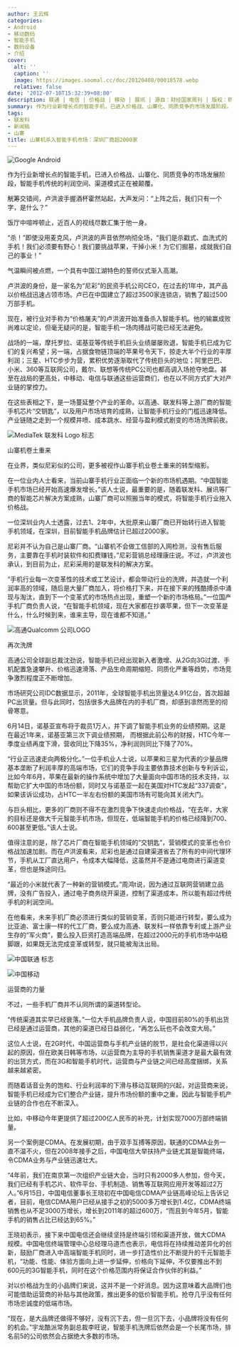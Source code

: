 ```yaml
---
author: 王云辉
categories:
- Android
- 移动数码
- 智能手机
- 数码设备
- 介绍
cover:
  alt: ''
  caption: ''
  image: https://images.soomal.cc/doc/20120408/00018578.webp
  relative: false
date: '2012-07-10T15:32:39+08:00'
description: 联通 | 电信 | 价格战 | 移动 | 展讯 | 源自：财经国家周刊 | 版权：转载 |  平均/总评分：05.00/10
summary: 作为行业新增长点的智能手机，已进入价格战、山寨化、同质竞争的市场发展阶段。以高通、联发科等上游厂商的智能手机芯片“交钥匙”，以及用户市场培育的成熟，让智能手机行业的门槛迅速降低。产业链随之走到一个规模井喷、成本跳水、经营与盈利模式剧变的市场洗牌前夜。
tags:
- 联发科
- 新闻稿
- 山寨
title: 山寨机杀入智能手机市场：深圳厂商超2000家
---
```


![Google Android](https://images.soomal.cc/doc/20101025/00007843.webp)



作为行业新增长点的智能手机，已进入价格战、山寨化、同质竞争的市场发展阶段，智能手机传统的利润空间、渠道模式正在被颠覆。



觥筹交错间，卢洪波手握酒杯霍然站起，大声发问：“上阵之后，我们只有一个字，是什么？”



饭厅中喧哗顿止，近百人的视线尽数汇集于他一身。



“杀！”即使没用麦克风，卢洪波的声音依然响彻全场，“我们是杀戳式、血洗式的手机！我们必须要有野心！我们要挑战苹果，干掉小米！为它们掘墓，成就我们自己的事业！”



气温瞬间被点燃，一个具有中国江湖特色的誓师仪式渐入高潮。



卢洪波的身份，是一家名为“尼彩”的民资手机公司CEO，在过去的1年中，其产品以价格战迅速占领市场。卢已在中国建立了超过3500家连锁店，销售了超过500万部手机。



现在，被行业对手称为“价格屠夫”的卢洪波开始准备杀入智能手机。他的输赢成败尚难以定论，但毫无疑问的是，智能手机一场肉搏战可能已经无法避免。



战场的一端，摩托罗拉、诺基亚等传统手机巨头业绩屡屡败退，智能手机已成为它们的复兴希望；另一端，占据食物链顶端的苹果号令天下，掠走大半个行业的丰厚利润；三星、HTC步步为营，累积优势逐渐取代了传统巨头的地位；阿里巴巴、小米、360等互联网公司，戴尔、联想等传统PC公司也都高调入场抢夺地盘。甚至在战局的更高处，中移动、电信与联通这些运营商们，也在以不同方式扩大对产业链的掌控力。



在这些表相之下，是一场蔓延整个产业的革命。以高通、联发科等上游厂商的智能手机芯片“交钥匙”，以及用户市场培育的成熟，让智能手机行业的门槛迅速降低。产业链随之走到一个规模井喷、成本跳水、经营与盈利模式剧变的市场洗牌前夜。



![MediaTek 联发科 Logo 标志](https://images.soomal.cc/doc/20120408/00018578.webp)



山寨机卷土重来



在业界，类似尼彩似的公司，更多被视作山寨手机业卷土重来的转型缩影。



在一位业内人士看来，当前山寨手机行业正面临一个新的市场机遇期。“中国智能手机市场已经开始高速爆发增长，”该人士说，最重要的是，随着联发科、展讯等厂商的智能芯片解决方案成熟，山寨厂商可以照搬当年的模式，将智能手机行业拖入价格战。



一位深圳业内人士透露，过去1、2年中，大批原来山寨厂商已开始转行进入智能手机领域，在深圳，目前智能手机品牌估计已超过2000家。



尼彩并不认为自己是山寨厂商。“山寨机不会做工信部的入网检测，没有售后服务，主要靠在手机时装软件和扣费赚钱，”尼彩营销总经理康庄说。不过，卢洪波也承认，到目前为止，尼彩采用的是联发科的解决方案。



“手机行业每一次变革性的技术或工艺设计，都会带动行业的洗牌，并造就一个利润率高的领域，随后是大量厂商加入，将价格打下来，并在接下来的残酷搏杀中涌现与淘汰，直到下一个变革式的市场热点出现，重塑一个新的市场格局。”一位国产手机厂商负责人说，“在智能手机领域，现在大家都在抄袭苹果，但下一次变革是什么，什么时候到来，谁来主导，现在谁都不知道。”



![高通Qualcomm 公司LOGO](https://images.soomal.cc/doc/20100705/00006259.webp)



再次洗牌



高通公司全球副总裁沈劲说，智能手机已经出现新入者激增、从2G向3G过渡、手机配置急速攀升、价格迅速滑落、产品生命周期缩短、同质化严重等趋势，市场竞争激烈程度正不断增加。



市场研究公司IDC数据显示，2011年，全球智能手机出货量达4.91亿台，首次超越PC出货量。但与此同时，包括很多大品牌在内的手机厂商，却感到凛然而至的彻骨寒意。



6月14日，诺基亚宣布将于裁员1万人，并下调了智能手机业务的业绩预期。这是在最近1年来，诺基亚第三次下调业绩预期， 而根据此前公布的财报，HTC今年一季度业绩再度下滑，营收同比下降35%，净利润则同比下降了70%。



“行业正迅速走向两极分化。”一位手机业人士说，以苹果和三星为代表的少量品牌基本垄断了利润丰厚的高端市场，它们的竞争手段主要依靠技术创新与专利诉讼，比如今年6月，苹果在最新的操作系统中增加了大量面向中国市场的技术支持，以帮助它扩大中国的市场份额，同时又与诺基亚一起在美国对HTC发起“337调查”，如果该诉讼成功，占HTC一半左右份额的美国市场有可能向其关闭大门。



与巨头相比，更多的厂商则不得不在激烈竞争下快速走向价格战，“在去年，大家的目标还是做大千元智能手机市场，但现在，低端智能手机的价格已经降到700、600甚至更低。”该人士说。



值得注意的是，除了芯片厂商在智能手机领域的“交钥匙”，营销模式的变革也令价格战加速加剧。而在卢洪波看来，尼彩也是通过自建渠道省去了所有的中间代理环节，手机从工厂直达用户，令成本大幅降低，这虽然并不是通过电商进行渠道变革，但也是殊途同归。



“最近的小米就代表了一种新的营销模式。”周鸿t说，因为通过互联网营销建立品牌，没有广告投入，通过电子商务绕开渠道，控制了渠道成本，所以能有超过传统手机的利润空间。



在他看来，未来手机厂商必须进行类似的营销变革，否则只能进行转型，要么成为比亚迪、富士康一样的代工厂商，要么成为高通、联发科一样依靠专利或上游产业生存的“军火商”，要么投入巨资打造高端品牌，在超过2000元的手机市场中站稳脚跟，如果既无法完成变革或转型，就只能被淘汰出局。



![中国联通 标志](https://images.soomal.cc/doc/20100901/00007019.webp)



![中国移动](https://images.soomal.cc/doc/20100916/00007263.webp)



运营商的力量



不过，一些手机厂商并不认同所谓的渠道转型论。



“传统渠道其实早已经衰落。”一位大手机品牌负责人说，中国目前80%的手机出货已经是通过运营商，其他的渠道已经日益弱化，“再怎么玩也不会改变大局。”



这位人士说，在2G时代，中国运营商与手机产业链的脱节，是社会化渠道得以兴起的原因，但在欧美日韩等市场，以运营商为主导的手机销售渠道才是最大最有效的出货方式，而在3G和智能手机时代，运营商与产业链之间已经高度捆绑，关系越来越紧密。



而随着话音业务的饱和、行业利润率的下滑与移动互联网的兴起，对运营商来说，智能手机已经成为它们整合产业链，提升市场份额的重中之重，因此与智能手机产业链的合作也在不断深入。



比如，中移动今年更提供了超过200亿人民币的补充，计划实现7000万部终端销量。



另一个案例是CDMA。在发展初期，由于双手互搏等原因，联通的CDMA业务一直不温不火，但在2008年接手之后，中国电信大举扶持产业链尤其是智能终端，令CDMA业务与产业链迅速壮大。



“4年前，我们在南京第一次组织产业链大会，当时只有2000多人参加，但今天，我们已经有手机芯片、软件平台、手机制造、销售等互联网应用开发等超过2万人。”6月15日，中国电信董事长王晓初在中国电信CDMA产业链高峰论坛上告诉记者，目前，电信CDMA用户已经从接手之初的5000多万增长到1.4亿，CDMA终端销售也从不足3000万增长，增长到2011年的超过600万，“而且到今年5月，智能手机的销售占比已经达到65%。”



王晓初表示，接下来中国电信还会继续坚持是终端引领和渠道开放，做大CDMA规模。中国电信终端管理中心总经理马道杰也表示，电信将在持续推动差异化的创新，鼓励厂商进入中高端智能手机同时，进一步打造性价比不断提升的千元智能手机，“功能、性能、体验方面向上进一步延伸，价格向下延伸，不仅要推出不到600元的3G智能手机，同时在这个价格范围内将保证合作伙伴的利益。”



对以价格战为生的小品牌们来说，这并不是一个好消息。因为这意味着大品牌们也可能借助运营商的补贴与其他政策，推出更多的低价智能手机，抢夺几乎没有任何市场忠诚度的低端市场。



“现在，是大品牌还做得不够好，没有沉下去，但一旦沉下去，小品牌将没有任何的机会。”宇龙酷派常务副总裁李旺说，智能手机洗牌后依然会是一个长尾市场，排名前5的公司依然会占据绝大多数的市场。